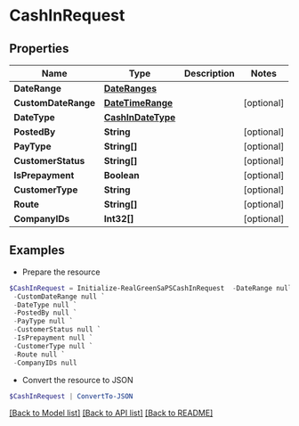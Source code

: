 # CashInRequest
## Properties

Name | Type | Description | Notes
------------ | ------------- | ------------- | -------------
**DateRange** | [**DateRanges**](DateRanges.md) |  | 
**CustomDateRange** | [**DateTimeRange**](DateTimeRange.md) |  | [optional] 
**DateType** | [**CashInDateType**](CashInDateType.md) |  | 
**PostedBy** | **String** |  | [optional] 
**PayType** | **String[]** |  | [optional] 
**CustomerStatus** | **String[]** |  | [optional] 
**IsPrepayment** | **Boolean** |  | [optional] 
**CustomerType** | **String** |  | [optional] 
**Route** | **String[]** |  | [optional] 
**CompanyIDs** | **Int32[]** |  | [optional] 

## Examples

- Prepare the resource
```powershell
$CashInRequest = Initialize-RealGreenSaPSCashInRequest  -DateRange null `
 -CustomDateRange null `
 -DateType null `
 -PostedBy null `
 -PayType null `
 -CustomerStatus null `
 -IsPrepayment null `
 -CustomerType null `
 -Route null `
 -CompanyIDs null
```

- Convert the resource to JSON
```powershell
$CashInRequest | ConvertTo-JSON
```

[[Back to Model list]](../README.md#documentation-for-models) [[Back to API list]](../README.md#documentation-for-api-endpoints) [[Back to README]](../README.md)

